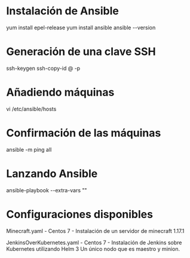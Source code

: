# Instalación de Ansible
yum install epel-release
yum install ansible
ansible --version

# Generación de una clave SSH
ssh-keygen
ssh-copy-id <user>@<ip> -p <port>

# Añadiendo máquinas
vi /etc/ansible/hosts
  
# Confirmación de las máquinas
ansible -m ping all

# Lanzando Ansible
ansible-playbook <filename> --extra-vars ""
  
# Configuraciones disponibles
	
Minecraft.yaml - Centos 7 - Instalación de un servidor de minecraft 1.17.1

JenkinsOverKubernetes.yaml - Centos 7 - Instalación de Jenkins sobre Kubernetes utilizando Helm 3 Un único nodo que es maestro y minion.

